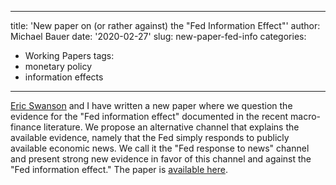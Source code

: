 
---
title: 'New paper on (or rather against) the "Fed Information Effect"'
author: Michael Bauer
date: '2020-02-27'
slug: new-paper-fed-info
categories:
  - Working Papers
tags:
  - monetary policy
  - information effects
---

[Eric Swanson](http://www.socsci.uci.edu/~swanson2/index.html) and I have
written a new paper where we question the evidence for the "Fed information
effect" documented in the recent macro-finance literature. We propose an
alternative channel that explains the available evidence, namely that the Fed
simply responds to publicly available economic news. We call it the "Fed
response to news" channel and present strong new evidence in favor of this
channel and against the "Fed information effect." The paper is [available
here](/publication/fed-info). 

